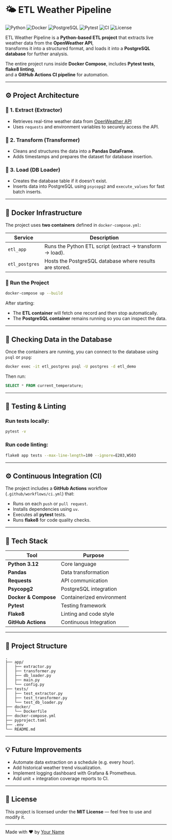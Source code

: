 # 🌤️ ETL Weather Pipeline

![Python](https://img.shields.io/badge/Python-3.12-blue)
![Docker](https://img.shields.io/badge/Docker-Enabled-blue)
![PostgreSQL](https://img.shields.io/badge/PostgreSQL-15-blue)
![Pytest](https://img.shields.io/badge/Tests-Pytest-green)
![CI](https://github.com/snushev/etl-weather-pipeline/actions/workflows/ci.yml/badge.svg)
![License](https://img.shields.io/badge/License-MIT-yellow)

ETL Weather Pipeline is a **Python-based ETL project** that extracts live weather data from the **OpenWeather API**,  
transforms it into a structured format, and loads it into a **PostgreSQL database** for further analysis.

The entire project runs inside **Docker Compose**, includes **Pytest tests**, **flake8 linting**,  
and a **GitHub Actions CI pipeline** for automation.

---

## ⚙️ Project Architecture

### 🧩 1. Extract (Extractor)

- Retrieves real-time weather data from [OpenWeather API](https://openweathermap.org/api)
- Uses `requests` and environment variables to securely access the API.

### 🔄 2. Transform (Transformer)

- Cleans and structures the data into a **Pandas DataFrame**.
- Adds timestamps and prepares the dataset for database insertion.

### 💾 3. Load (DB Loader)

- Creates the database table if it doesn’t exist.
- Inserts data into PostgreSQL using `psycopg2` and `execute_values` for fast batch inserts.

---

## 🐳 Docker Infrastructure

The project uses **two containers** defined in `docker-compose.yml`:

| Service        | Description                                              |
| -------------- | -------------------------------------------------------- |
| `etl_app`      | Runs the Python ETL script (extract → transform → load). |
| `etl_postgres` | Hosts the PostgreSQL database where results are stored.  |

### 🚀 Run the Project

```bash
docker-compose up --build
```

After starting:

- The **ETL container** will fetch one record and then stop automatically.
- The **PostgreSQL container** remains running so you can inspect the data.

---

## 🧠 Checking Data in the Database

Once the containers are running, you can connect to the database using `psql` or `pspg`:

```bash
docker exec -it etl_postgres psql -U postgres -d etl_demo
```

Then run:

```sql
SELECT * FROM current_temperature;
```

---

## 🧪 Testing & Linting

### Run tests locally:

```bash
pytest -v
```

### Run code linting:

```bash
flake8 app tests --max-line-length=100 --ignore=E203,W503
```

---

## ⚙️ Continuous Integration (CI)

The project includes a **GitHub Actions** workflow (`.github/workflows/ci.yml`) that:

- Runs on each `push` or `pull request`.
- Installs dependencies using `uv`.
- Executes all **pytest** tests.
- Runs **flake8** for code quality checks.

---

## 🧰 Tech Stack

| Tool                 | Purpose                   |
| -------------------- | ------------------------- |
| **Python 3.12**      | Core language             |
| **Pandas**           | Data transformation       |
| **Requests**         | API communication         |
| **Psycopg2**         | PostgreSQL integration    |
| **Docker & Compose** | Containerized environment |
| **Pytest**           | Testing framework         |
| **Flake8**           | Linting and code style    |
| **GitHub Actions**   | Continuous Integration    |

---

## 📁 Project Structure

```
.
├── app/
│   ├── extractor.py
│   ├── transformer.py
│   ├── db_loader.py
│   ├── main.py
│   └── config.py
├── tests/
│   ├── test_extractor.py
│   ├── test_transformer.py
│   └── test_db_loader.py
├── docker/
│   └── Dockerfile
├── docker-compose.yml
├── pyproject.toml
├── .env
└── README.md
```

---

## 💡 Future Improvements

- Automate data extraction on a schedule (e.g. every hour).
- Add historical weather trend visualization.
- Implement logging dashboard with Grafana & Prometheus.
- Add unit + integration coverage reports to CI.

---

## 🏁 License

This project is licensed under the **MIT License** — feel free to use and modify it.

---

Made with ❤️ by [Your Name](https://github.com/yourusername)

